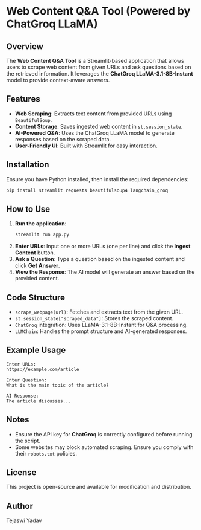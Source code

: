 # Web Content Q&A Tool (Powered by ChatGroq LLaMA)

## Overview
The **Web Content Q&A Tool** is a Streamlit-based application that allows users to scrape web content from given URLs and ask questions based on the retrieved information. It leverages the **ChatGroq LLaMA-3.1-8B-Instant** model to provide context-aware answers.

## Features
- **Web Scraping**: Extracts text content from provided URLs using `BeautifulSoup`.
- **Content Storage**: Saves ingested web content in `st.session_state`.
- **AI-Powered Q&A**: Uses the ChatGroq LLaMA model to generate responses based on the scraped data.
- **User-Friendly UI**: Built with Streamlit for easy interaction.

## Installation
Ensure you have Python installed, then install the required dependencies:

```sh
pip install streamlit requests beautifulsoup4 langchain_groq
```

## How to Use
1. **Run the application**:
   ```sh
   streamlit run app.py
   ```
2. **Enter URLs**: Input one or more URLs (one per line) and click the **Ingest Content** button.
3. **Ask a Question**: Type a question based on the ingested content and click **Get Answer**.
4. **View the Response**: The AI model will generate an answer based on the provided content.

## Code Structure
- `scrape_webpage(url)`: Fetches and extracts text from the given URL.
- `st.session_state["scraped_data"]`: Stores the scraped content.
- `ChatGroq` integration: Uses LLaMA-3.1-8B-Instant for Q&A processing.
- `LLMChain`: Handles the prompt structure and AI-generated responses.

## Example Usage
```
Enter URLs:
https://example.com/article

Enter Question:
What is the main topic of the article?

AI Response:
The article discusses...
```

## Notes
- Ensure the API key for **ChatGroq** is correctly configured before running the script.
- Some websites may block automated scraping. Ensure you comply with their `robots.txt` policies.

## License
This project is open-source and available for modification and distribution.

## Author
Tejaswi Yadav


